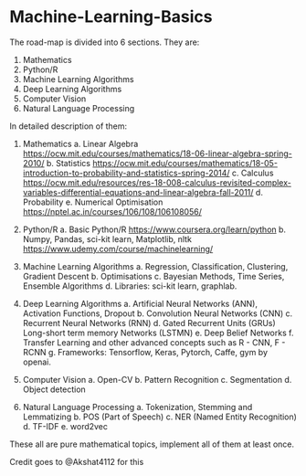 # Machine-Learning-Basics

The road-map is divided into 6 sections. They are:

1. Mathematics
2. Python/R
3. Machine Learning Algorithms
4. Deep Learning Algorithms
5. Computer Vision
6. Natural Language Processing

In detailed description of them:

1. Mathematics
   a. Linear Algebra
   https://ocw.mit.edu/courses/mathematics/18-06-linear-algebra-spring-2010/
   b. Statistics
   https://ocw.mit.edu/courses/mathematics/18-05-introduction-to-probability-and-statistics-spring-2014/
   c. Calculus
   https://ocw.mit.edu/resources/res-18-008-calculus-revisited-complex-variables-differential-equations-and-linear-algebra-fall-2011/
   d. Probability
   e. Numerical Optimisation
   https://nptel.ac.in/courses/106/108/106108056/

2. Python/R
   a. Basic Python/R
   https://www.coursera.org/learn/python
   b. Numpy, Pandas, sci-kit learn, Matplotlib, nltk
   https://www.udemy.com/course/machinelearning/

3. Machine Learning Algorithms
   a. Regression, Classification, Clustering, Gradient Descent
   b. Optimisations
   c. Bayesian Methods, Time Series, Ensemble Algorithms
   d. Libraries: sci-kit learn, graphlab.

4. Deep Learning Algorithms
   a. Artificial Neural Networks (ANN), Activation Functions, Dropout
   b. Convolution Neural Networks (CNN)
   c. Recurrent Neural Networks (RNN)
   d. Gated Recurrent Units (GRUs) Long-short term memory Networks (LSTMN)
   e. Deep Belief Networks
   f. Transfer Learning and other advanced concepts such as R - CNN, F - RCNN
   g. Frameworks: Tensorflow, Keras, Pytorch, Caffe, gym by openai.

5. Computer Vision
   a. Open-CV
   b. Pattern Recognition
   c. Segmentation
   d. Object detection

6. Natural Language Processing
   a. Tokenization, Stemming and Lemmatizing
   b. POS (Part of Speech)
   c. NER (Named Entity Recognition)
   d. TF-IDF
   e. word2vec

These all are pure mathematical topics, implement all of them at least once.

Credit goes to @Akshat4112 for this
